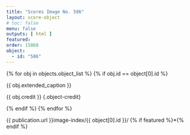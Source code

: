 ```yaml
---
title: "Scores Image No. 586"
layout: score-object
# toc: false
menu: false
outputs: [ html ]
featured: 
order: 15860
object:
  - id: "586"
---
```


{% for obj in objects.object_list %}
{% if obj.id == object[0].id %}

{{ obj.extended_caption }}

{{ obj.credit }} {.object-credit}

{% endif %}
{% endfor %}

<div class="object-credit object-url is-print-only">

{{ publication.url }}image-index/{{ object[0].id }}/ {% if featured %}*{% endif %}

</div>
